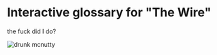 # Interactive glossary for "The Wire"

the fuck did I do?


![drunk mcnutty](https://i.imgur.com/0emT9El.gif)
